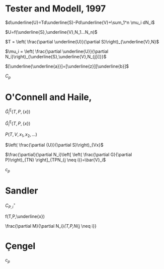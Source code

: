 # Tester and Modell, 1997

$d\underline{U}=Td\underline{S}-Pd\underline{V}+\sum_1^n \mu_i dN_i$

$U=f(\underline{S},\underline{V},N_1...N_n)$

$T = \left( \frac{\partial \underline{U}}{\partial S}\right)_{\underline{V},N}$

$\mu_i = \left( \frac{\partial \underline{U}}{\partial N_i}\right)_{\underline{S},\underline{V},N_{j[i]}}$

$[\underline{\underline{a}}]=[\underline{z}][\underline{b}]$

$C_p$

# O'Connell and Haile, 

$\bar{G}_i^\mathrm{E} \left( T, P, \left\{ x \right\} \right)$

$\bar{G}_i^\mathrm{E} \left( T, P, \left\{ x \right\} \right)$

$P\left(T,V,x_1,x_2,...\right)$

$\left( \frac{\partial {U}}{\partial S}\right)_{Vx}$

$\frac{\partial}{\partial N_i}\left[ \left( \frac{\partial G}{\partial P}\right)_{TN} \right]_{TPN_{j \neq i}}=\bar{V}_i$

$c_p$

# Sandler

$C_{P,i}^\circ$

f(T,P,\underline{x})

\frac{\partial M}{\partial N_i}_{T,P,N_{j \neq i}}

# Çengel

$c_p$
